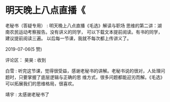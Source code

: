 # 明天晚上八点直播《

老秘书（答疑专用） : 明天晚上八点直播《毛选》解读与职场 思维的第二讲：湖南农民运动考察报告。没有讲义的同学， 可以下载文本提前阅读。有书的同学，建议提前阅读三遍。 以后每一节课，我就不每次都上传讲义了。

2019-07-06(5 赞)

评论区： 昊昊 : 收到

白雪 : 听完这节课，觉得很受益，感谢老秘书的讲解。老秘书说的很对，人处理问题时，只要掌握了底层逻辑与正确的思 维方式，很多问题都能迎刃而解。《毛选》可以拓展我们的思维格局，很喜欢。

靖宇 : 太感谢老秘书了